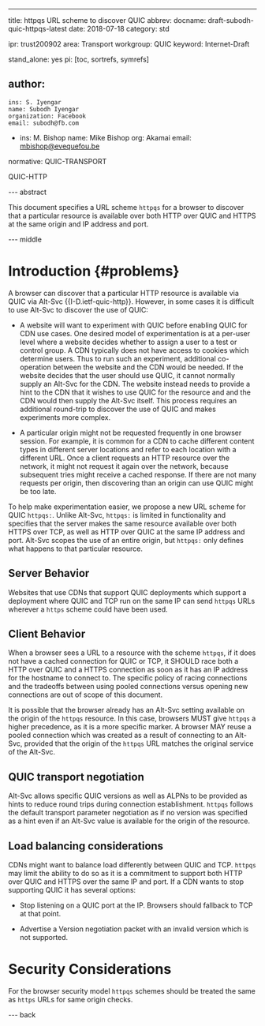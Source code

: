 ---
title: httpqs URL scheme to discover QUIC
abbrev: 
docname: draft-subodh-quic-httpqs-latest
date: 2018-07-18
category: std

ipr: trust200902
area: Transport
workgroup: QUIC
keyword: Internet-Draft

stand_alone: yes
pi: [toc, sortrefs, symrefs]

author:
 -
    ins: S. Iyengar
    name: Subodh Iyengar
    organization: Facebook
    email: subodh@fb.com
 -
    ins: M. Bishop
    name: Mike Bishop
    org: Akamai
    email: mbishop@evequefou.be

normative:
  QUIC-TRANSPORT
  
  QUIC-HTTP

--- abstract

This document specifies a URL scheme `httpqs` for a browser to discover that a
particular resource is available over both HTTP over QUIC and HTTPS at the same
origin and IP address and port.

--- middle

Introduction        {#problems}
============

A browser can discover that a particular HTTP resource is available via QUIC via
Alt-Svc {{I-D.ietf-quic-http}}.  However, in some cases it is difficult to use
Alt-Svc to discover the use of QUIC:
  
* A website will want to experiment with QUIC before enabling QUIC for CDN use
  cases.  One desired model of experimentation is at a per-user level where a
  website decides whether to assign a user to a test or control group.  A CDN
  typically does not have access to cookies which determine users.  Thus to run
  such an experiment, additional co-operation between the website and the CDN
  would be needed.  If the website decides that the user should use QUIC, it
  cannot normally supply an Alt-Svc for the CDN.  The website instead needs to
  provide a hint to the CDN that it wishes to use QUIC for the resource and and
  the CDN would then supply the Alt-Svc itself.  This process requires an 
  additional round-trip to discover the use of QUIC and makes experiments more
  complex.
  
* A particular origin might not be requested frequently in one browser session.
  For example, it is common for a CDN to cache different content types in
  different server locations and refer to each location with a different URL.
  Once a client requests an HTTP resource over the network, it might not 
  request it again over the network, because subsequent tries might receive a
  cached response.  If there are not many requests per origin, then discovering
  than an origin can use QUIC might be too late.

To help make experimentation easier, we propose a new URL scheme for QUIC
`httpqs:`.  Unlike Alt-Svc, `httpqs:` is limited in functionality and specifies
that the server makes the same resource available over both HTTPS over TCP, as
well as HTTP over QUIC at the same IP address and port.  Alt-Svc scopes the use
of an entire origin, but `httpqs:` only defines what happens to that particular
resource.


Server Behavior
---------------

Websites that use CDNs that support QUIC deployments which support a deployment
where QUIC and TCP run on the same IP can send `httpqs` URLs wherever a `https`
scheme could have been used.


Client Behavior
---------------

When a browser sees a URL to a resource with the scheme `httpqs`, if it does not
have a cached connection for QUIC or TCP, it SHOULD race both a HTTP over QUIC
and a HTTPS connection as soon as it has an IP address for the hostname to
connect to.  The specific policy of racing connections and the tradeoffs between
using pooled connections versus opening new connections are out of scope of this
document.

It is possible that the browser already has an Alt-Svc setting available on the
origin of the `httpqs` resource.  In this case, browsers MUST give `httpqs` a
higher precedence, as it is a more specific marker.  A browser MAY reuse a
pooled connection which was created as a result of connecting to an Alt-Svc, 
provided that the origin of the `httpqs` URL matches the original service of the
Alt-Svc.


QUIC transport negotiation
---------------------------

Alt-Svc allows specific QUIC versions as well as ALPNs to be provided as hints
to reduce round trips during connection establishment.  `httpqs` follows the
default transport parameter negotiation as if no version was specified as a
hint even if an Alt-Svc value is available for the origin of the resource.

Load balancing considerations
-----------------------------

CDNs might want to balance load differently between QUIC and TCP.  `httpqs` may
limit the ability to do so as it is a commitment to support both HTTP over QUIC
and HTTPS over the same IP and port.  If a CDN wants to stop supporting QUIC it
has several options:

* Stop listening on a QUIC port at the IP. Browsers should fallback to TCP at
  that point.
  
* Advertise a Version negotiation packet with an invalid version which is not
  supported.


Security Considerations
=======================
For the browser security model `httpqs` schemes should be treated the same as
`https` URLs for same origin checks.



--- back
